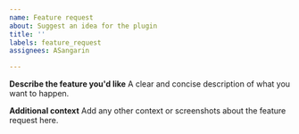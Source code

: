 ```yaml
---
name: Feature request
about: Suggest an idea for the plugin
title: ''
labels: feature_request
assignees: ASangarin

---
```


**Describe the feature you'd like**
A clear and concise description of what you want to happen.

**Additional context**
Add any other context or screenshots about the feature request here.
